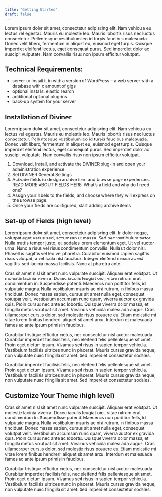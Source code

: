 ```yaml
---
title: "Getting Started"
draft: false
---
```


Lorem ipsum dolor sit amet, consectetur adipiscing elit. Nam vehicula eu lectus vel egestas. Mauris eu molestie leo. Mauris lobortis risus nec luctus consectetur. Pellentesque vestibulum leo id turpis faucibus malesuada. Donec velit libero, fermentum in aliquet eu, euismod eget turpis. Quisque imperdiet eleifend lectus, eget consequat purus. Sed imperdiet dolor ac suscipit vulputate. Nam convallis risus non ipsum efficitur volutpat.

## Technical Requirements:
    
   - server to install it in with a version of WordPress – a web server with a database with x amount of gigs
   - optional installs: elastic search
   - additional optional plug-ins
   - back-up system for your server

## Installation of Diviner
    
  Lorem ipsum dolor sit amet, consectetur adipiscing elit. Nam vehicula eu lectus vel egestas. Mauris eu molestie leo. Mauris lobortis risus nec luctus consectetur. Pellentesque vestibulum leo id turpis faucibus malesuada. Donec velit libero, fermentum in aliquet eu, euismod eget turpis. Quisque imperdiet eleifend lectus, eget consequat purus. Sed imperdiet dolor ac suscipit vulputate. Nam convallis risus non ipsum efficitur volutpat.
  
1. Download, Install, and activate the DIVINER plug-in and open your administration experience. 
1. Set DIVINER General Settings
1. Activate fields to design archive item and browse page experiences. READ MORE ABOUT FIELDS HERE: What’s a field and why do I need one? 
1. Assign your labels to the fields, and choose where they will express on the Browse page.       
1. Once your fields are configured, start adding archive items


## Set-up of Fields (high level) 

Lorem ipsum dolor sit amet, consectetur adipiscing elit. In dolor neque, volutpat eget varius sed, accumsan ut massa. Sed nec vestibulum tortor. Nulla mattis tempor justo, eu sodales lorem elementum eget. Ut vel auctor urna. Nunc a risus vel risus condimentum convallis. Nulla ut dolor nisi. Phasellus sagittis vel leo vel pharetra. Curabitur euismod sapien sagittis risus volutpat, a vehicula nisi faucibus. Integer eleifend massa ac est sagittis, sed lacinia massa facilisis. Nunc at pharetra ante.

Cras sit amet nisl sit amet nunc vulputate suscipit. Aliquam erat volutpat. Ut molestie lacinia viverra. Donec iaculis feugiat orci, vitae rutrum erat condimentum in. Suspendisse potenti. Maecenas non porttitor felis, id vulputate magna. Nulla vestibulum mauris ac nisi rutrum, in finibus massa tincidunt. Donec massa sapien, cursus sit amet nulla eget, consequat volutpat velit. Vestibulum accumsan nunc quam, viverra auctor ex gravida quis. Proin cursus nec ante ac lobortis. Quisque viverra dolor massa, et fringilla metus volutpat sit amet. Vivamus vehicula malesuada augue. Cras ullamcorper cursus dolor, sed molestie risus posuere eu. Etiam molestie mi vitae lorem finibus hendrerit aliquet sit amet arcu. Interdum et malesuada fames ac ante ipsum primis in faucibus.

Curabitur tristique efficitur metus, nec consectetur nisl auctor malesuada. Curabitur imperdiet facilisis felis, nec eleifend felis pellentesque sit amet. Proin eget dictum ipsum. Vivamus sed risus in sapien tempor vehicula. Vestibulum facilisis ultrices nunc in placerat. Mauris cursus gravida neque, non vulputate nunc fringilla sit amet. Sed imperdiet consectetur sodales.

Curabitur imperdiet facilisis felis, nec eleifend felis pellentesque sit amet. Proin eget dictum ipsum. Vivamus sed risus in sapien tempor vehicula. Vestibulum facilisis ultrices nunc in placerat. Mauris cursus gravida neque, non vulputate nunc fringilla sit amet. Sed imperdiet consectetur sodales.


## Customize Your Theme (high level) 

Cras sit amet nisl sit amet nunc vulputate suscipit. Aliquam erat volutpat. Ut molestie lacinia viverra. Donec iaculis feugiat orci, vitae rutrum erat condimentum in. Suspendisse potenti. Maecenas non porttitor felis, id vulputate magna. Nulla vestibulum mauris ac nisi rutrum, in finibus massa tincidunt. Donec massa sapien, cursus sit amet nulla eget, consequat volutpat velit. Vestibulum accumsan nunc quam, viverra auctor ex gravida quis. Proin cursus nec ante ac lobortis. Quisque viverra dolor massa, et fringilla metus volutpat sit amet. Vivamus vehicula malesuada augue. Cras ullamcorper cursus dolor, sed molestie risus posuere eu. Etiam molestie mi vitae lorem finibus hendrerit aliquet sit amet arcu. Interdum et malesuada fames ac ante ipsum primis in faucibus.

Curabitur tristique efficitur metus, nec consectetur nisl auctor malesuada. Curabitur imperdiet facilisis felis, nec eleifend felis pellentesque sit amet. Proin eget dictum ipsum. Vivamus sed risus in sapien tempor vehicula. Vestibulum facilisis ultrices nunc in placerat. Mauris cursus gravida neque, non vulputate nunc fringilla sit amet. Sed imperdiet consectetur sodales.

  